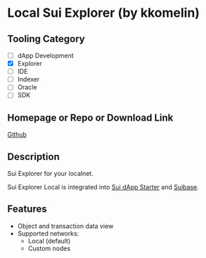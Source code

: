 # Local Sui Explorer (by kkomelin)

## Tooling Category

- [ ] dApp Development
- [x] Explorer
- [ ] IDE
- [ ] Indexer
- [ ] Oracle
- [ ] SDK

## Homepage or Repo or Download Link

[Github](https://github.com/kkomelin/sui-explorer)

## Description

Sui Explorer for your localnet.

Sui Explorer Local is integrated into [Sui dApp Starter](../dApp%20Development/sui_dapp_starter.md) and [Suibase](../dApp%20Development/suibase.md).

## Features
- Object and transaction data view
- Supported networks:
    - Local (default)
    - Custom nodes
